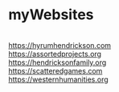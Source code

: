 # myWebsites
<br>https://hyrumhendrickson.com
<br>https://assortedprojects.org
<br>https://hendricksonfamily.org
<br>https://scatteredgames.com
<br>https://westernhumanities.org
